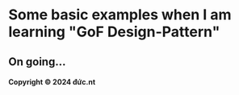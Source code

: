 # Some basic examples when I am learning "GoF Design-Pattern"
## On going...

#### Copyright &#169; 2024 đức.nt
